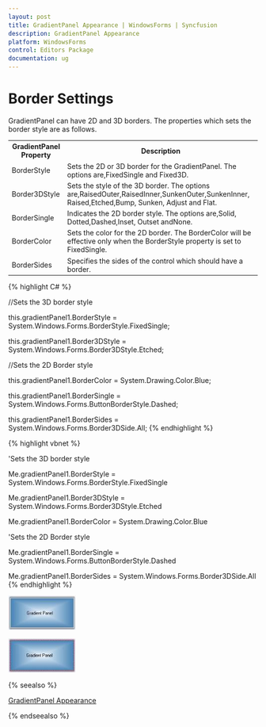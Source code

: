 ```yaml
---
layout: post
title: GradientPanel Appearance | WindowsForms | Syncfusion
description: GradientPanel Appearance
platform: WindowsForms
control: Editors Package
documentation: ug
---
```



# Border Settings

GradientPanel can have 2D and 3D borders. The properties which sets the border style are as follows.


<table>
<tr>
<th>
GradientPanel Property</th><th>
Description</th></tr>
<tr>
<td>
BorderStyle</td><td>
Sets the 2D or 3D border for the GradientPanel. The options are,FixedSingle and Fixed3D.</td></tr>
<tr>
<td>
Border3DStyle</td><td>
Sets the style of the 3D border. The options are,RaisedOuter,RaisedInner,SunkenOuter,SunkenInner, Raised,Etched,Bump, Sunken, Adjust and Flat.</td></tr>
<tr>
<td>
BorderSingle</td><td>
Indicates the 2D border style. The options are,Solid, Dotted,Dashed,Inset, Outset andNone.</td></tr>
<tr>
<td>
BorderColor</td><td>
Sets the color for the 2D border. The BorderColor will be effective only when the BorderStyle property is set to FixedSingle.</td></tr>
<tr>
<td>
BorderSides</td><td>
Specifies the sides of the control which should have a border.</td></tr>
</table>



{% highlight C# %}



//Sets the 3D border style 

this.gradientPanel1.BorderStyle = System.Windows.Forms.BorderStyle.FixedSingle;

this.gradientPanel1.Border3DStyle = System.Windows.Forms.Border3DStyle.Etched;



//Sets the 2D Border style

this.gradientPanel1.BorderColor = System.Drawing.Color.Blue;

this.gradientPanel1.BorderSingle = System.Windows.Forms.ButtonBorderStyle.Dashed;

this.gradientPanel1.BorderSides = System.Windows.Forms.Border3DSide.All;
{% endhighlight %}



{% highlight vbnet %}




'Sets the 3D border style

Me.gradientPanel1.BorderStyle = System.Windows.Forms.BorderStyle.FixedSingle

Me.gradientPanel1.Border3DStyle = System.Windows.Forms.Border3DStyle.Etched

Me.gradientPanel1.BorderColor = System.Drawing.Color.Blue



'Sets the 2D Border style

Me.gradientPanel1.BorderSingle = System.Windows.Forms.ButtonBorderStyle.Dashed

Me.gradientPanel1.BorderSides = System.Windows.Forms.Border3DSide.All
{% endhighlight %}


 ![](GradientPanel-Images/Overview_img370.jpeg) 



 ![](GradientPanel-Images/Overview_img371.jpeg) 

 {% seealso %}
 
 [GradientPanel Appearance](/windowsforms/GradientPanel/GradientPanel-Appearance)
 
 {% endseealso %}